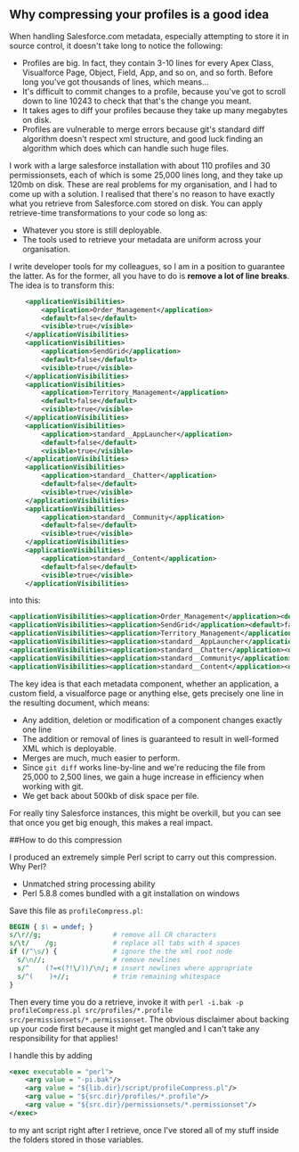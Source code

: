 ## Why compressing your profiles is a good idea

When handling Salesforce.com metadata, especially attempting to store it in source control, it doesn't take long to notice the following:

 - Profiles are big. In fact, they contain 3-10 lines for every Apex Class, Visualforce Page, Object, Field, App, and so on, and so forth. Before long you've got thousands of lines, which means...
 - It's difficult to commit changes to a profile, because you've got to scroll down to line 10243 to check that that's the change you meant.
 - It takes ages to diff your profiles because they take up many megabytes on disk.
 - Profiles are vulnerable to merge errors because git's standard diff algorithm doesn't respect xml structure, and good luck finding an algorithm which does which can handle such huge files.

I work with a large salesforce installation with about 110 profiles and 30 permissionsets, each of which is some 25,000 lines long, and they take up 120mb on disk. These are real problems for my organisation, and I had to come up with a solution. I realised that there's no reason to have exactly what you retrieve from Salesforce.com stored on disk. You can apply retrieve-time transformations to your code so long as:

 - Whatever you store is still deployable.
 - The tools used to retrieve your metadata are uniform across your organisation.

I write developer tools for my colleagues, so I am in a position to guarantee the latter. As for the former, all you have to do is **remove a lot of line breaks**. The idea is to transform this:

```xml
    <applicationVisibilities>
        <application>Order_Management</application>
        <default>false</default>
        <visible>true</visible>
    </applicationVisibilities>
    <applicationVisibilities>
        <application>SendGrid</application>
        <default>false</default>
        <visible>true</visible>
    </applicationVisibilities>
    <applicationVisibilities>
        <application>Territory_Management</application>
        <default>false</default>
        <visible>true</visible>
    </applicationVisibilities>
    <applicationVisibilities>
        <application>standard__AppLauncher</application>
        <default>false</default>
        <visible>true</visible>
    </applicationVisibilities>
    <applicationVisibilities>
        <application>standard__Chatter</application>
        <default>false</default>
        <visible>true</visible>
    </applicationVisibilities>
    <applicationVisibilities>
        <application>standard__Community</application>
        <default>false</default>
        <visible>true</visible>
    </applicationVisibilities>
    <applicationVisibilities>
        <application>standard__Content</application>
        <default>false</default>
        <visible>true</visible>
    </applicationVisibilities>
```

into this:

```xml
<applicationVisibilities><application>Order_Management</application><default>false</default><visible>true</visible></applicationVisibilities>
<applicationVisibilities><application>SendGrid</application><default>false</default><visible>true</visible></applicationVisibilities>
<applicationVisibilities><application>Territory_Management</application><default>false</default><visible>true</visible></applicationVisibilities>
<applicationVisibilities><application>standard__AppLauncher</application><default>false</default><visible>true</visible></applicationVisibilities>
<applicationVisibilities><application>standard__Chatter</application><default>false</default><visible>true</visible></applicationVisibilities>
<applicationVisibilities><application>standard__Community</application><default>false</default><visible>true</visible></applicationVisibilities>
<applicationVisibilities><application>standard__Content</application><default>false</default><visible>true</visible></applicationVisibilities>
```

The key idea is that each metadata component, whether an application, a custom field, a visualforce page or anything else, gets precisely one line in the resulting document, which means:

 - Any addition, deletion or modification of a component changes exactly one line
 - The addition or removal of lines is guaranteed to result in well-formed XML which is deployable.
 - Merges are much, much easier to perform.
 - Since `git diff` works line-by-line and we're reducing the file from 25,000 to 2,500 lines, we gain a huge increase in efficiency when working with git.
 - We get back about 500kb of disk space per file.

For really tiny Salesforce instances, this might be overkill, but you can see that once you get big enough, this makes a real impact.

##How to do this compression

I produced an extremely simple Perl script to carry out this compression. Why Perl?

 - Unmatched string processing ability
 - Perl 5.8.8 comes bundled with a git installation on windows

Save this file as `profileCompress.pl`:

```perl
BEGIN { $\ = undef; }
s/\r//g;                  # remove all CR characters
s/\t/    /g;              # replace all tabs with 4 spaces
if (/^\s/) {              # ignore the the xml root node
  s/\n//;                 # remove newlines
  s/^    (?=<(?!\/))/\n/; # insert newlines where appropriate
  s/^(    )+//;		      # trim remaining whitespace
}
```

Then every time you do a retrieve, invoke it with `perl -i.bak -p profileCompress.pl src/profiles/*.profile src/permissionsets/*.permissionset`. The obvious disclaimer about backing up your code first because it might get mangled and I can't take any responsibility for that applies!

I handle this by adding 

```xml
<exec executable = "perl">
	<arg value = "-pi.bak"/>
	<arg value = "${lib.dir}/script/profileCompress.pl"/>
	<arg value = "${src.dir}/profiles/*.profile"/>
	<arg value = "${src.dir}/permissionsets/*.permissionset"/>
</exec>
```

to my ant script right after I retrieve, once I've stored all of my stuff inside the folders stored in those variables.

